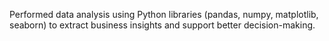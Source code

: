 Performed data analysis using Python libraries (pandas, numpy, matplotlib, seaborn) to extract business insights and support better decision-making.
